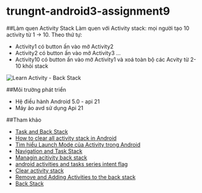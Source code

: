 # trungnt-android3-assignment9

##Làm quen Activity Stack
Làm quen với Activity stack: mọi người tạo 10 activity từ 1 -> 10. 
Theo thứ tự:
- Activity1 có button ấn vào mở Activity2
- Activity2 có button ấn vào mở Activity3
...
- Activity10 có button ấn vào mở Activity1 và xoá toàn bộ các Acvity từ 2-10 khỏi stack

![Learn Activity - Back Stack](http://i477.photobucket.com/albums/rr132/trungepu/Fragment%20back-stack_zps2ri1eeab.jpg)

##Môi trường phát triển
+ Hệ điều hành Android 5.0 - api 21
+ Máy ảo avd sử dụng Api 21


##Tham khảo
+ [Task and Back Stack](http://developer.android.com/guide/components/tasks-and-back-stack.html)
+ [How to clear all activity stack in Android](http://tips.androidhive.info/2013/10/how-to-clear-all-activity-stack-in-android/)
+ [Tìm hiểu Launch Mode của Activity trong Android](https://inthecheesefactory.com/blog/understand-android-activity-launchmode/en)
+ [Navigation and Task Stack](https://guides.codepath.com/android/Navigation-and-Task-Stacks)
+ [Managin acitivity back stack](http://www.slideshare.net/rajdeep/managing-activity-backstack)
+ [android activities and tasks series intent flag](https://blog.akquinet.de/2010/04/15/android-activites-and-tasks-series-intent-flags/)
+ [Clear activity stack](http://www.lucas-dev.com/blog/entry/clear-activity-stack.html)
+ [Remove and Adding Activities  to the back stack](http://stackoverflow.com/questions/20241544/removing-and-adding-activities-to-the-back-stack)
+ [Back Stack](https://binhvova.wordpress.com/category/android/)

